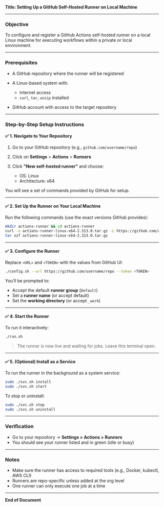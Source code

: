 **Title: Setting Up a GitHub Self-Hosted Runner on Local Machine**

---

### Objective

To configure and register a GitHub Actions self-hosted runner on a local Linux machine for executing workflows within a private or local environment.

---

### Prerequisites

* A GitHub repository where the runner will be registered
* A Linux-based system with:

  * Internet access
  * `curl`, `tar`, `unzip` installed
* GitHub account with access to the target repository

---

### Step-by-Step Setup Instructions

#### ✅ 1. Navigate to Your Repository

1. Go to your GitHub repository (e.g., `github.com/username/repo`)
2. Click on **Settings** > **Actions** > **Runners**
3. Click **"New self-hosted runner"** and choose:

   * OS: Linux
   * Architecture: x64

You will see a set of commands provided by GitHub for setup.

---

#### ✅ 2. Set Up the Runner on Your Local Machine

Run the following commands (use the exact versions GitHub provides):

```bash
mkdir actions-runner && cd actions-runner
curl -o actions-runner-linux-x64-2.313.0.tar.gz -L https://github.com/actions/runner/releases/download/v2.313.0/actions-runner-linux-x64-2.313.0.tar.gz
tar xzf actions-runner-linux-x64-2.313.0.tar.gz
```

---

#### ✅ 3. Configure the Runner

Replace `<URL>` and `<TOKEN>` with the values from GitHub UI:

```bash
./config.sh --url https://github.com/username/repo --token <TOKEN>
```

You’ll be prompted to:

* Accept the default **runner group** (`Default`)
* Set a **runner name** (or accept default)
* Set the **working directory** (or accept `_work`)

---

#### ✅ 4. Start the Runner

To run it interactively:

```bash
./run.sh
```

> The runner is now live and waiting for jobs. Leave this terminal open.

---

#### ✅ 5. (Optional) Install as a Service

To run the runner in the background as a system service:

```bash
sudo ./svc.sh install
sudo ./svc.sh start
```

To stop or uninstall:

```bash
sudo ./svc.sh stop
sudo ./svc.sh uninstall
```

---

### Verification

* Go to your repository → **Settings > Actions > Runners**
* You should see your runner listed and in green (idle or busy)

---

### Notes

* Make sure the runner has access to required tools (e.g., Docker, kubectl, AWS CLI)
* Runners are repo-specific unless added at the org level
* One runner can only execute one job at a time

---

**End of Document**

